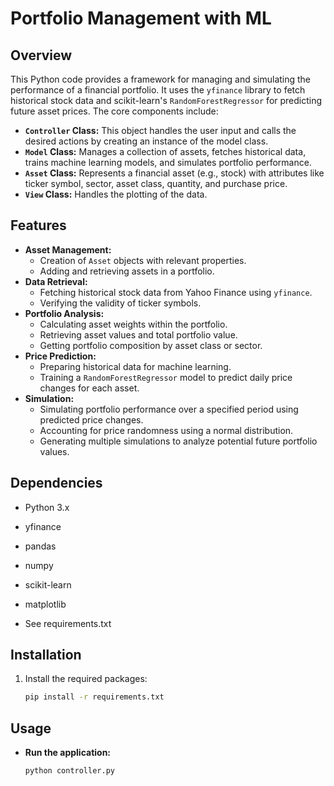 # Portfolio Management with ML
## Overview

This Python code provides a framework for managing and simulating the performance of a financial portfolio. It uses the `yfinance` library to fetch historical stock data and scikit-learn's `RandomForestRegressor` for predicting future asset prices. The core components include:

-   **`Controller` Class:** This object handles the user input and calls the desired actions by creating an instance of the model class.
-   **`Model` Class:** Manages a collection of assets, fetches historical data, trains machine learning models, and simulates portfolio performance.
-   **`Asset` Class:** Represents a financial asset (e.g., stock) with attributes like ticker symbol, sector, asset class, quantity, and purchase price.
-   **`View` Class:** Handles the plotting of the data.

## Features

-   **Asset Management:**
    -   Creation of `Asset` objects with relevant properties.
    -   Adding and retrieving assets in a portfolio.
-   **Data Retrieval:**
    -   Fetching historical stock data from Yahoo Finance using `yfinance`.
    -   Verifying the validity of ticker symbols.
-   **Portfolio Analysis:**
    -   Calculating asset weights within the portfolio.
    -   Retrieving asset values and total portfolio value.
    -   Getting portfolio composition by asset class or sector.
-   **Price Prediction:**
    -   Preparing historical data for machine learning.
    -   Training a `RandomForestRegressor` model to predict daily price changes for each asset.
-   **Simulation:**
    -   Simulating portfolio performance over a specified period using predicted price changes.
    -   Accounting for price randomness using a normal distribution.
    -   Generating multiple simulations to analyze potential future portfolio values.

## Dependencies

-   Python 3.x
-   yfinance
-   pandas
-   numpy
-   scikit-learn
-   matplotlib

-   See requirements.txt

## Installation

1.  Install the required packages:

    ```bash
    pip install -r requirements.txt
    ```

## Usage

- **Run the application:**
    ```bash
    python controller.py
    ``` 
